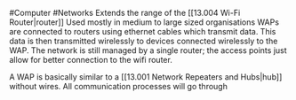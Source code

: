 #Computer #Networks 
Extends the range of the [[13.004 Wi-Fi Router|router]]
Used mostly in medium to large sized organisations
WAPs are connected to routers using ethernet cables which transmit data.
This data is then transmitted wirelessly to devices connected wirelessly to the WAP.
The network is still managed by a single router; the access points just allow for better connection to the wifi router.

A WAP is basically similar to a [[13.001 Network Repeaters and Hubs|hub]] without wires.
All communication processes will go through 
